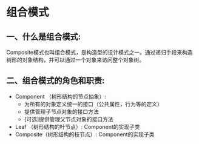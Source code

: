 # 组合模式

## 一、什么是组合模式:
Composite模式也叫组合模式，是构造型的设计模式之一。通过递归手段来构造树形的对象结构，并可以通过一个对象来访问整个对象树。

## 二、组合模式的角色和职责:
* Component （树形结构的节点抽象）:
    * 为所有的对象定义统一的接口（公共属性，行为等的定义）
    * 提供管理子节点对象的接口方法
    * [可选]提供管理父节点对象的接口方法
* Leaf （树形结构的叶节点）: Component的实现子类
* Composite（树形结构的枝节点）: Component的实现子类